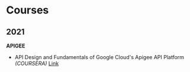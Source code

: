 # Courses

## 2021

**APIGEE**

- API Design and Fundamentals of Google Cloud's Apigee API Platform *(COURSERA)* [Link](./API_Design_Fundamentals_Google_Cloud_APigee_API/README.md)